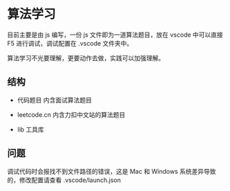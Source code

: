 # 算法学习

目前主要是由 js 编写，一份 js 文件即为一道算法题目，放在 vscode 中可以直接 F5 进行调试，调试配置在 .vscode 文件夹中。

算法学习不光要理解，更要动作去做，实践可以加强理解。

## 结构

- 代码题目 内含面试算法题目

- leetcode.cn 内含力扣中文站的算法题目

- lib 工具库

## 问题

调试代码时会报找不到文件路径的错误，这是 Mac 和 Windows 系统差异导致的，修改配置请查看 .vscode/launch.json
